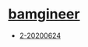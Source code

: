 # [bamgineer](https://hpc.nih.gov/apps/bamgineer.html)
- [2-20200624](/sequence-analysis/bamgineer/2-20200624)
